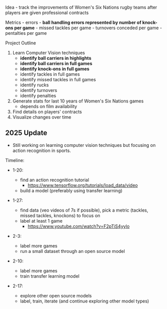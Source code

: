 Idea - track the improvements of Women's Six Nations rugby teams after players are given professional contracts

Metrics - errors
    - **ball handling errors represented by number of knock-ons per game**
    - missed tackles per game
    - turnovers conceded per game
    - pentalties per game

Project Outline
1. Learn Computer Vision techniques
    - **identify ball carriers in highlights**
    - **identify ball carriers in full games**
    - **identify knock-ons in full games**
    - identify tackles in full games
    - identify missed tackles in full games
    - identify rucks 
    - identify turnovers
    - identify penalties
1. Generate stats for last 10 years of Women's Six Nations games
    - depends on film availability
1. Find details on players' contracts
1. Visualize changes over time


## 2025 Update
- Still working on learning computer vision techniques but focusing on action recognition in sports.

Timeline:
* 1-20: 
    - find an action recognition tutorial
        * https://www.tensorflow.org/tutorials/load_data/video
    - build a model (preferably using transfer learning)

* 1-27:
    - find data (veo videos of 7s if possible), pick a metric (tackles, missed tackles, knockons) to focus on
    - label at least 1 game
        * https://www.youtube.com/watch?v=F2pTiS4yylo

* 2-3: 
    - label more games
    - run a small dataset through an open source model

* 2-10:
    - label more games
    - train transfer learning model

* 2-17:
    - explore other open source models
    - label, train, iterate (and continue exploring other model types)